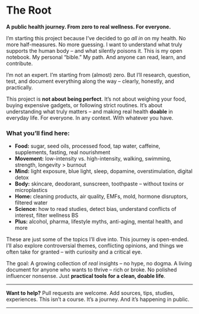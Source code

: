 # The Root

**A public health journey. From zero to real wellness. For everyone.**

I’m starting this project because I’ve decided to go *all in* on my health. No more half-measures. No more guessing. I want to understand what truly supports the human body – and what silently poisons it.
This is my open notebook. My personal “bible.” My path. And anyone can read, learn, and contribute.

I’m not an expert. I’m starting from (almost) zero. But I’ll research, question, test, and document everything along the way – clearly, honestly, and practically.

This project is **not about being perfect**. It’s not about weighing your food, buying expensive gadgets, or following strict routines. It’s about understanding what truly matters – and making real health **doable** in everyday life.
For everyone. In any context. With whatever you have.

### What you’ll find here:

* **Food:** sugar, seed oils, processed food, tap water, caffeine, supplements, fasting, real nourishment
* **Movement:** low-intensity vs. high-intensity, walking, swimming, strength, longevity > burnout
* **Mind:** light exposure, blue light, sleep, dopamine, overstimulation, digital detox
* **Body:** skincare, deodorant, sunscreen, toothpaste – without toxins or microplastics
* **Home:** cleaning products, air quality, EMFs, mold, hormone disruptors, filtered water
* **Science:** how to read studies, detect bias, understand conflicts of interest, filter wellness BS
* **Plus:** alcohol, pharma, lifestyle myths, anti-aging, mental health, and more

These are just some of the topics I’ll dive into. This journey is open-ended. I’ll also explore controversial themes, conflicting opinions, and things we often take for granted – with curiosity and a critical eye.

The goal:
A growing collection of *real* insights – no hype, no dogma.
A living document for anyone who wants to thrive – rich or broke.
No polished influencer nonsense. Just **practical tools for a clean, doable life**.

---

**Want to help?**
Pull requests are welcome. Add sources, tips, studies, experiences.
This isn’t a course. It’s a journey. And it’s happening in public.

---
